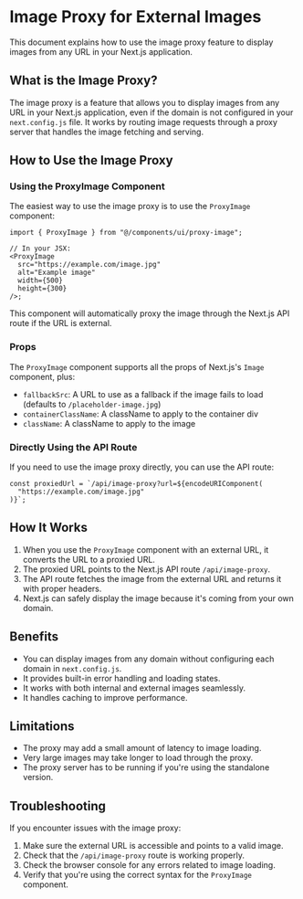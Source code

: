 # Image Proxy for External Images

This document explains how to use the image proxy feature to display images from any URL in your Next.js application.

## What is the Image Proxy?

The image proxy is a feature that allows you to display images from any URL in your Next.js application, even if the domain is not configured in your `next.config.js` file. It works by routing image requests through a proxy server that handles the image fetching and serving.

## How to Use the Image Proxy

### Using the ProxyImage Component

The easiest way to use the image proxy is to use the `ProxyImage` component:

```tsx
import { ProxyImage } from "@/components/ui/proxy-image";

// In your JSX:
<ProxyImage
  src="https://example.com/image.jpg"
  alt="Example image"
  width={500}
  height={300}
/>;
```

This component will automatically proxy the image through the Next.js API route if the URL is external.

### Props

The `ProxyImage` component supports all the props of Next.js's `Image` component, plus:

- `fallbackSrc`: A URL to use as a fallback if the image fails to load (defaults to `/placeholder-image.jpg`)
- `containerClassName`: A className to apply to the container div
- `className`: A className to apply to the image

### Directly Using the API Route

If you need to use the image proxy directly, you can use the API route:

```tsx
const proxiedUrl = `/api/image-proxy?url=${encodeURIComponent(
  "https://example.com/image.jpg"
)}`;
```

## How It Works

1. When you use the `ProxyImage` component with an external URL, it converts the URL to a proxied URL.
2. The proxied URL points to the Next.js API route `/api/image-proxy`.
3. The API route fetches the image from the external URL and returns it with proper headers.
4. Next.js can safely display the image because it's coming from your own domain.

## Benefits

- You can display images from any domain without configuring each domain in `next.config.js`.
- It provides built-in error handling and loading states.
- It works with both internal and external images seamlessly.
- It handles caching to improve performance.

## Limitations

- The proxy may add a small amount of latency to image loading.
- Very large images may take longer to load through the proxy.
- The proxy server has to be running if you're using the standalone version.

## Troubleshooting

If you encounter issues with the image proxy:

1. Make sure the external URL is accessible and points to a valid image.
2. Check that the `/api/image-proxy` route is working properly.
3. Check the browser console for any errors related to image loading.
4. Verify that you're using the correct syntax for the `ProxyImage` component.
